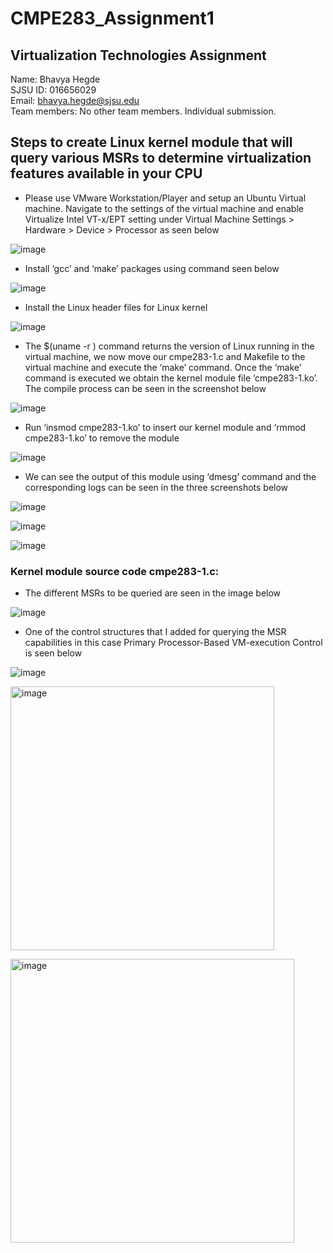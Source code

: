 # CMPE283_Assignment1
## Virtualization Technologies Assignment 
Name: Bhavya Hegde <br>
SJSU ID: 016656029 <br>
Email: bhavya.hegde@sjsu.edu <br>
Team members: No other team members. Individual submission.


## Steps to create Linux kernel module that will query various MSRs to determine virtualization features available in your CPU

* Please use VMware Workstation/Player and setup an Ubuntu Virtual machine. Navigate to the settings of the virtual machine and enable Virtualize Intel VT-x/EPT setting under Virtual Machine Settings > Hardware > Device > Processor as seen below

![image](https://user-images.githubusercontent.com/85700971/200153933-de27a127-620a-4d5f-b328-b01476feaf03.png)

* Install ‘gcc’ and ‘make’ packages using command seen below

![image](https://user-images.githubusercontent.com/85700971/200153988-60a8cb3a-b642-4c06-8f89-833dc7222830.png)

* Install the Linux header files for Linux kernel 

![image](https://user-images.githubusercontent.com/85700971/200154006-c1aca47a-038a-4a30-8a93-7c60cfeaf436.png)

* The $(uname -r ) command returns the version of Linux running in the virtual machine, we now move our cmpe283-1.c and Makefile to the virtual machine and execute the ‘make’ command. Once the ‘make’ command is executed we obtain the kernel module file ‘cmpe283-1.ko’. The compile process can be seen in the screenshot below

![image](https://user-images.githubusercontent.com/85700971/200154031-b40a98fc-d896-4a2c-adb6-3d579dd52e62.png)

* Run ‘insmod cmpe283-1.ko’ to insert our kernel module and ‘rmmod cmpe283-1.ko’ to remove the module

![image](https://user-images.githubusercontent.com/85700971/200154061-342d3770-eb0d-4a6b-b041-b883a0dd2c5e.png)

* We can see the output of this module using ‘dmesg’ command and the corresponding logs can be seen in the three screenshots below

![image](https://user-images.githubusercontent.com/85700971/200154083-12d16cca-b474-4ea5-94d0-fffdf1df0ee9.png) <br>

![image](https://user-images.githubusercontent.com/85700971/200154111-1b2f6b80-f217-429c-9fae-cd481a74308f.png)  <br>

![image](https://user-images.githubusercontent.com/85700971/200154118-9ece257b-d9c1-4244-806a-4c6ead3074af.png)

### Kernel module source code cmpe283-1.c:
* The different MSRs to be queried are seen in the image below <br> 

![image](https://user-images.githubusercontent.com/85700971/200154481-f5c48178-6a08-48ab-b662-391fa49bed8c.png)

* One of the control structures that I added for querying the MSR capabilities in this case Primary Processor-Based VM-execution Control is seen below <br>

![image](https://user-images.githubusercontent.com/85700971/200154502-8bd588f1-08c6-498e-88ef-be82b3caef8b.png) <br>

<img width="422" alt="image" src="https://user-images.githubusercontent.com/85700971/200154559-19068e34-725e-4d4f-97c2-02d34e897748.png">  <br>

<img width="454" alt="image" src="https://user-images.githubusercontent.com/85700971/200154578-83d03fc0-897d-4211-831c-0ccc7b12c8f5.png">























